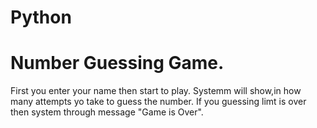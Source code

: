 # Python
# Number Guessing Game.
First you enter your name then start to play.
Systemm will show,in how many attempts yo take to guess the number.
If you guessing limt is over then system through message "Game is Over".
